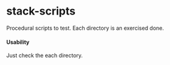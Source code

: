 # stack-scripts
Procedural scripts to test. Each directory is an exercised done.

#### Usability
Just check the each directory.
